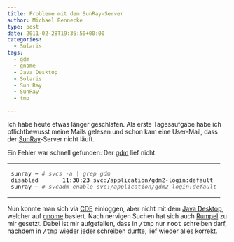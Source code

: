 ```yaml
---
title: Probleme mit dem SunRay-Server
author: Michael Rennecke
type: post
date: 2011-02-28T19:36:50+00:00
categories:
  - Solaris
tags:
  - gdm
  - gnome
  - Java Desktop
  - Solaris
  - Sun Ray
  - SunRay
  - tmp

---
```

Ich habe heute etwas l&auml;nger geschlafen. Als erste Tagesaufgabe habe ich pflichtbewusst meine Mails gelesen und schon kam eine User-Mail, dass der [SunRay][1]-Server nicht l&auml;uft.

Ein Fehler war schnell gefunden: Der [gdm][2] lief nicht. 

<div class="wp_syntax">
  <table>
    <tr>
      <td class="code">
        <pre class="bash" style="font-family:monospace;">sunray ~ <span style="color: #666666; font-style: italic;"># svcs -a | grep gdm</span>
disabled       <span style="color: #000000;">11</span>:<span style="color: #000000;">38</span>:<span style="color: #000000;">23</span> svc:<span style="color: #000000; font-weight: bold;">/</span>application<span style="color: #000000; font-weight: bold;">/</span>gdm2-login:default
sunray ~ <span style="color: #666666; font-style: italic;"># svcadm enable svc:/application/gdm2-login:default</span></pre>
      </td>
    </tr>
  </table>
</div>

Nun konnte man sich via [CDE][3] einloggen, aber nicht mit dem [Java Desktop][4], welcher auf [gnome][5] basiert. Nach nervigen Suchen hat sich auch [Rumpel][6] zu mir gesetzt. Dabei ist mir aufgefallen, dass in <tt>/tmp</tt> nur <tt>root</tt> schreiben darf, nachdem in <tt>/tmp</tt> wieder jeder schreiben durfte, lief wieder alles korrekt.

 [1]: http://www.sun-rays.org/
 [2]: http://projects.gnome.org/gdm/
 [3]: http://www.opengroup.org/cde/
 [4]: http://www.sun.com/software/solaris/javadesktopsystem.xml
 [5]: http://www.gnome.org/
 [6]: https://users.informatik.uni-halle.de/~ruttkies/RforRocks/